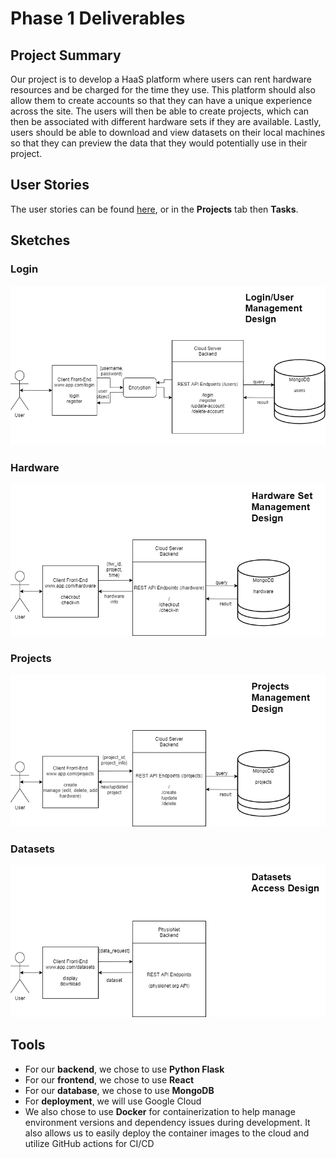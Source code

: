# Phase 1 Deliverables

## Project Summary
Our project is to develop a HaaS platform where users can rent hardware resources and be charged for the time they use. This platform should also allow them to create accounts so that they can have a unique experience across the site. The users will then be able to create projects, which can then be associated with different hardware sets if they are available. Lastly, users should be able to download and view datasets on their local machines so that they can preview the data that they would potentially use in their project.

## User Stories
The user stories can be found [here](https://github.com/JimothyGreene/EE461L-Group2-FinalProject/projects/4), or in the **Projects** tab then **Tasks**.

## Sketches

### Login
![Login](resources/EE461L%20Sketch-Login.png)

### Hardware
![Hardware](resources/EE461L%20Sketch-Hardware.png)

### Projects
![Projects](resources/EE461L%20Sketch-Projects.png)

### Datasets
![Datasets](resources/EE461L%20Sketch-Datasets.png)

## Tools
- For our **backend**, we chose to use **Python Flask**
- For our **frontend**, we chose to use **React**
- For our **database**, we chose to use **MongoDB**
- For **deployment**, we will use Google Cloud
- We also chose to use **Docker** for containerization to help manage environment versions and dependency issues during development. It also allows us to easily deploy the container images to the cloud and utilize GitHub actions for CI/CD